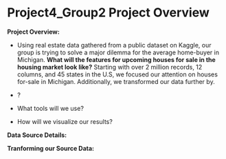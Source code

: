 # Project4_Group2 Project Overview

**Project Overview:**

- Using real estate data gathered from a public dataset on Kaggle, our group is trying to solve a major dilemma for the average home-buyer in Michigan. **What will the features for upcoming houses for sale in the housing market look like?** Starting with over 2 million records, 12 columns, and 45 states in the U.S, we focused our attention on houses for-sale in Michigan. Additionally, we transformed our data further by.

- ?
- What tools will we use?
- How will we visualize our results?

**Data Source Details:**


**Tranforming our Source Data:**




